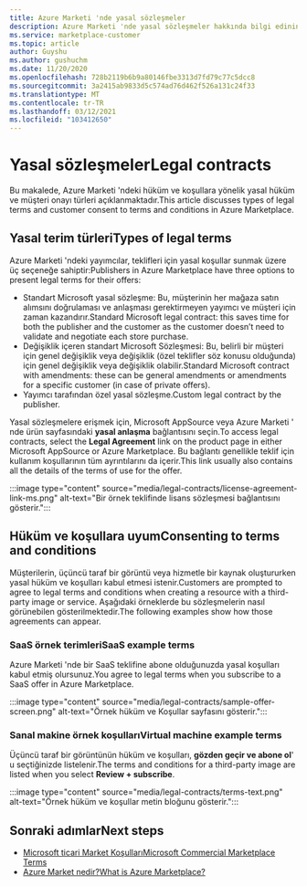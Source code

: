 ```yaml
---
title: Azure Marketi 'nde yasal sözleşmeler
description: Azure Marketi 'nde yasal sözleşmeler hakkında bilgi edinin.
ms.service: marketplace-customer
ms.topic: article
author: Guyshu
ms.author: gushuchm
ms.date: 11/20/2020
ms.openlocfilehash: 728b2119b6b9a80146fbe3313d7fd79c77c5dcc8
ms.sourcegitcommit: 3a2415ab9833d5c574ad76d462f526a131c24f33
ms.translationtype: MT
ms.contentlocale: tr-TR
ms.lasthandoff: 03/12/2021
ms.locfileid: "103412650"
---
```

# <a name="legal-contracts"></a><span data-ttu-id="ee161-103">Yasal sözleşmeler</span><span class="sxs-lookup"><span data-stu-id="ee161-103">Legal contracts</span></span>

<span data-ttu-id="ee161-104">Bu makalede, Azure Marketi 'ndeki hüküm ve koşullara yönelik yasal hüküm ve müşteri onayı türleri açıklanmaktadır.</span><span class="sxs-lookup"><span data-stu-id="ee161-104">This article discusses types of legal terms and customer consent to terms and conditions in Azure Marketplace.</span></span>

## <a name="types-of-legal-terms"></a><span data-ttu-id="ee161-105">Yasal terim türleri</span><span class="sxs-lookup"><span data-stu-id="ee161-105">Types of legal terms</span></span>

<span data-ttu-id="ee161-106">Azure Marketi 'ndeki yayımcılar, teklifleri için yasal koşullar sunmak üzere üç seçeneğe sahiptir:</span><span class="sxs-lookup"><span data-stu-id="ee161-106">Publishers in Azure Marketplace have three options to present legal terms for their offers:</span></span>

- <span data-ttu-id="ee161-107">Standart Microsoft yasal sözleşme: Bu, müşterinin her mağaza satın alımsını doğrulaması ve anlaşması gerektirmeyen yayımcı ve müşteri için zaman kazandırır.</span><span class="sxs-lookup"><span data-stu-id="ee161-107">Standard Microsoft legal contract: this saves time for both the publisher and the customer as the customer doesn’t need to validate and negotiate each store purchase.</span></span>
- <span data-ttu-id="ee161-108">Değişiklik içeren standart Microsoft Sözleşmesi: Bu, belirli bir müşteri için genel değişiklik veya değişiklik (özel teklifler söz konusu olduğunda) için genel değişiklik veya değişiklik olabilir.</span><span class="sxs-lookup"><span data-stu-id="ee161-108">Standard Microsoft contract with amendments: these can be general amendments or amendments for a specific customer (in case of private offers).</span></span>
- <span data-ttu-id="ee161-109">Yayımcı tarafından özel yasal sözleşme.</span><span class="sxs-lookup"><span data-stu-id="ee161-109">Custom legal contract by the publisher.</span></span>

<span data-ttu-id="ee161-110">Yasal sözleşmelere erişmek için, Microsoft AppSource veya Azure Marketi ' nde ürün sayfasındaki **yasal anlaşma** bağlantısını seçin.</span><span class="sxs-lookup"><span data-stu-id="ee161-110">To access legal contracts, select the **Legal Agreement** link on the product page in either Microsoft AppSource or Azure Marketplace.</span></span> <span data-ttu-id="ee161-111">Bu bağlantı genellikle teklif için kullanım koşullarının tüm ayrıntılarını da içerir.</span><span class="sxs-lookup"><span data-stu-id="ee161-111">This link usually also contains all the details of the terms of use for the offer.</span></span>

:::image type="content" source="media/legal-contracts/license-agreement-link-ms.png" alt-text="Bir örnek teklifinde lisans sözleşmesi bağlantısını gösterir.":::

## <a name="consenting-to-terms-and-conditions"></a><span data-ttu-id="ee161-113">Hüküm ve koşullara uyum</span><span class="sxs-lookup"><span data-stu-id="ee161-113">Consenting to terms and conditions</span></span>

<span data-ttu-id="ee161-114">Müşterilerin, üçüncü taraf bir görüntü veya hizmetle bir kaynak oluştururken yasal hüküm ve koşulları kabul etmesi istenir.</span><span class="sxs-lookup"><span data-stu-id="ee161-114">Customers are prompted to agree to legal terms and conditions when creating a resource with a third-party image or service.</span></span> <span data-ttu-id="ee161-115">Aşağıdaki örneklerde bu sözleşmelerin nasıl görünebilen gösterilmektedir.</span><span class="sxs-lookup"><span data-stu-id="ee161-115">The following examples show how those agreements can appear.</span></span>

### <a name="saas-example-terms"></a><span data-ttu-id="ee161-116">SaaS örnek terimleri</span><span class="sxs-lookup"><span data-stu-id="ee161-116">SaaS example terms</span></span>

<span data-ttu-id="ee161-117">Azure Marketi 'nde bir SaaS teklifine abone olduğunuzda yasal koşulları kabul etmiş olursunuz.</span><span class="sxs-lookup"><span data-stu-id="ee161-117">You agree to legal terms when you subscribe to a SaaS offer in Azure Marketplace.</span></span>

:::image type="content" source="media/legal-contracts/sample-offer-screen.png" alt-text="Örnek hüküm ve Koşullar sayfasını gösterir.":::

### <a name="virtual-machine-example-terms"></a><span data-ttu-id="ee161-119">Sanal makine örnek koşulları</span><span class="sxs-lookup"><span data-stu-id="ee161-119">Virtual machine example terms</span></span>

<span data-ttu-id="ee161-120">Üçüncü taraf bir görüntünün hüküm ve koşulları, **gözden geçir ve abone ol**' u seçtiğinizde listelenir.</span><span class="sxs-lookup"><span data-stu-id="ee161-120">The terms and conditions for a third-party image are listed when you select **Review + subscribe**.</span></span>

:::image type="content" source="media/legal-contracts/terms-text.png" alt-text="Örnek hüküm ve koşullar metin bloğunu gösterir.":::

## <a name="next-steps"></a><span data-ttu-id="ee161-122">Sonraki adımlar</span><span class="sxs-lookup"><span data-stu-id="ee161-122">Next steps</span></span>

- [<span data-ttu-id="ee161-123">Microsoft ticari Market Koşulları</span><span class="sxs-lookup"><span data-stu-id="ee161-123">Microsoft Commercial Marketplace Terms</span></span>](https://azure.microsoft.com/support/legal/marketplace-terms/)
- [<span data-ttu-id="ee161-124">Azure Market nedir?</span><span class="sxs-lookup"><span data-stu-id="ee161-124">What is Azure Marketplace?</span></span>](azure-marketplace-overview.md) 
